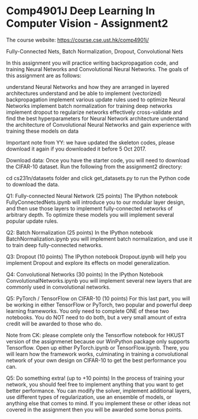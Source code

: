# Comp4901J Deep Learning In Computer Vision - Assignment2

The course website: https://course.cse.ust.hk/comp4901j/

Fully-Connected Nets, Batch Normalization, Dropout, Convolutional Nets

In this assignment you will practice writing backpropagation code, and training Neural Networks and Convolutional Neural Networks. The goals of this assignment are as follows:

understand Neural Networks and how they are arranged in layered architectures
understand and be able to implement (vectorized) backpropagation
implement various update rules used to optimize Neural Networks
implement batch normalization for training deep networks
implement dropout to regularize networks
effectively cross-validate and find the best hyperparameters for Neural Network architecture
understand the architecture of Convolutional Neural Networks and gain experience with training these models on data

Important note from YY: we have updated the skeleton codes, please download it again if you downloaded it before 5 Oct 2017.

Download data: Once you have the starter code, you will need to download the CIFAR-10 dataset. Run the following from the assignment2 directory:

cd cs231n/datasets folder and click get_datasets.py to run the Python code to download the data.

Q1: Fully-connected Neural Network (25 points)
The IPython notebook FullyConnectedNets.ipynb will introduce you to our modular layer design, and then use those layers to implement fully-connected networks of arbitrary depth. To optimize these models you will implement several popular update rules.

Q2: Batch Normalization (25 points)
In the IPython notebook BatchNormalization.ipynb you will implement batch normalization, and use it to train deep fully-connected networks.

Q3: Dropout (10 points)
The IPython notebook Dropout.ipynb will help you implement Dropout and explore its effects on model generalization.

Q4: Convolutional Networks (30 points)
In the IPython Notebook ConvolutionalNetworks.ipynb you will implement several new layers that are commonly used in convolutional networks.

Q5: PyTorch / TensorFlow on CIFAR-10 (10 points)
For this last part, you will be working in either TensorFlow or PyTorch, two popular and powerful deep learning frameworks. You only need to complete ONE of these two notebooks. You do NOT need to do both, but a very small amount of extra credit will be awarded to those who do.

Note from CK: please complete only the Tensorflow notebook for HKUST version of the assignmenet because our WinPython package only supports Tensorflow.
Open up either PyTorch.ipynb or TensorFlow.ipynb. There, you will learn how the framework works, culminating in training a convolutional network of your own design on CIFAR-10 to get the best performance you can.

Q5: Do something extra! (up to +10 points)
In the process of training your network, you should feel free to implement anything that you want to get better performance. You can modify the solver, implement additional layers, use different types of regularization, use an ensemble of models, or anything else that comes to mind. If you implement these or other ideas not covered in the assignment then you will be awarded some bonus points.
